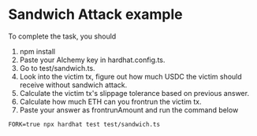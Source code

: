 # Sandwich Attack example

To complete the task, you should

1. npm install
2. Paste your Alchemy key in hardhat.config.ts.
3. Go to test/sandwich.ts.
4. Look into the victim tx, figure out how much USDC the victim should receive without sandwich attack.
5. Calculate the victim tx's slippage tolerance based on previous answer.
6. Calculate how much ETH can you frontrun the victim tx.
7. Paste your answer as frontrunAmount and run the command below

```shell
FORK=true npx hardhat test test/sandwich.ts
```
